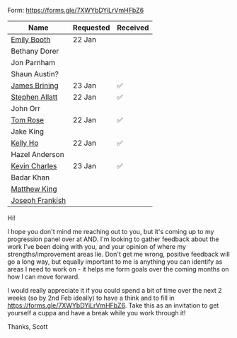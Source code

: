 Form: https://forms.gle/7XWYbDYiLrVmHFbZ6

| Name | Requested | Received |
| ---- | ---- | ---- |
| [Emily Booth](/AND/P&P/Feedback/Emily%20Booth.md) | 22 Jan |  |
| Bethany Dorer |  |  |
| Jon Parnham |  |  |
| Shaun Austin? |  |  |
| [James Brining](/AND/P&P/Feedback/James%20Brining.md) | 23 Jan | ✅ |
| [Stephen Allatt](/AND/P&P/Feedback/Stephen%20Allatt.md) | 22 Jan | ✅ |
| John Orr |  |  |
| [Tom Rose](/AND/P&P/Feedback/Tom%20Rose.md) | 22 Jan | ✅ |
| Jake King |  |  |
| [Kelly Ho](/AND/P&P/Feedback/Kelly%20Ho.md) | 22 Jan | ✅ |
| Hazel Anderson |  |  |
| [Kevin Charles](/AND/P&P/Feedback/Kevin%20Charles.md) | 23 Jan | ✅ |
| Badar Khan |  |  |
| [Matthew King](/AND/P&P/Feedback/Matthew%20King.md) |  |  |
| [Joseph Frankish](/AND/P&P/Feedback/Joseph%20Frankish.md) |  |  |

Hi!

I hope you don't mind me reaching out to you, but it's coming up to my progression panel over at AND. I'm looking to gather feedback about the work I've been doing with you, and your opinion of where my strengths/improvement areas lie. Don't get me wrong, positive feedback will go a long way, but equally important to me is anything you can identify as areas I need to work on - it helps me form goals over the coming months on how I can move forward.

I would really appreciate it if you could spend a bit of time over the next 2 weeks (so by 2nd Feb ideally) to have a think and to fill in https://forms.gle/7XWYbDYiLrVmHFbZ6. Take this as an invitation to get yourself a cuppa and have a break while you work through it!

Thanks,
Scott
